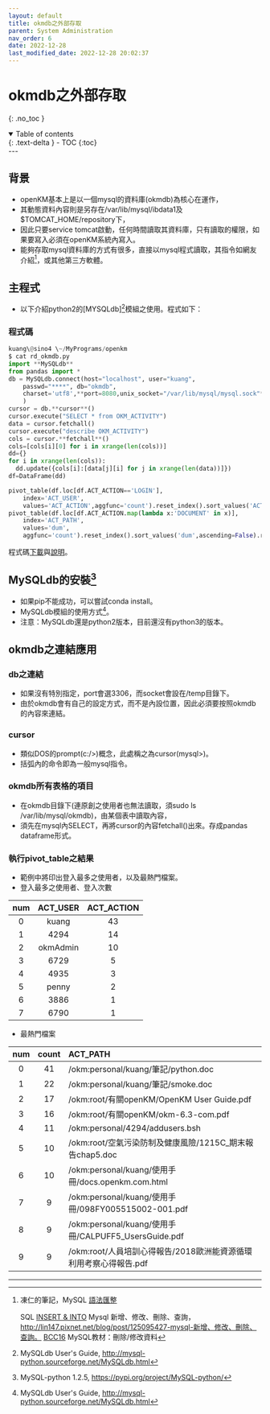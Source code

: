 ```yaml
---
layout: default
title: okmdb之外部存取
parent: System Administration
nav_order: 6
date: 2022-12-28
last_modified_date: 2022-12-28 20:02:37
---
```


# okmdb之外部存取

{: .no_toc }

<details open markdown="block">
  <summary>
    Table of contents
  </summary>
  {: .text-delta }
- TOC
{:toc}
</details>
---

## 背景

- openKM基本上是以一個mysql的資料庫(okmdb)為核心在運作，
- 其動態資料內容則是另存在/var/lib/mysql/ibdata1及$TOMCAT_HOME/repository下，
- 因此只要service tomcat啟動，任何時間讀取其資料庫，只有讀取的權限，如果要寫入必須在openKM系統內寫入。
- 能夠存取mysql資料庫的方式有很多，直接以mysql程式讀取，其指令如網友介紹[^19]，或其他第三方軟體。

## 主程式

- 以下介紹python2的[MYSQLdb][^21]模組之使用。程式如下：

### 程式碼

```python
kuang\@sino4 \~/MyPrograms/openkm
$ cat rd_okmdb.py
import **MySQLdb**
from pandas import *
db = MySQLdb.connect(host="localhost", user="kuang",
    passwd="****", db="okmdb",
    charset='utf8',**port=8080,unix_socket="/var/lib/mysql/mysql.sock"**
    )
cursor = db.**cursor**()
cursor.execute("SELECT * from OKM_ACTIVITY")
data = cursor.fetchall()
cursor.execute("describe OKM_ACTIVITY")
cols = cursor.**fetchall**()
cols=[cols[i][0] for i in xrange(len(cols))]
dd={}
for i in xrange(len(cols)):
  dd.update({cols[i]:[data[j][i] for j in xrange(len(data))]})
df=DataFrame(dd)

pivot_table(df.loc[df.ACT_ACTION=='LOGIN'],
    index='ACT_USER',
    values='ACT_ACTION',aggfunc='count').reset_index().sort_values('ACT_ACTION',ascending=False).reset_index(drop=True)
pivot_table(df.loc[df.ACT_ACTION.map(lambda x:'DOCUMENT' in x)],
    index='ACT_PATH',
    values='dum',
    aggfunc='count').reset_index().sort_values('dum',ascending=False).reset_index(drop=True).head(10)
```

程式碼[下載](https://github.com/sinotec2/OpenKM/blob/gh-pages/AdminPy/rd_okmdb.py)與[說明]()。

## MySQLdb的安裝[^20]

- 如果pip不能成功，可以嘗試conda install。
- MySQLdb模組的使用方式[^21]。
- 注意：MySQLdb還是python2版本，目前還沒有python3的版本。

## okmdb之連結應用

### db之連結

- 如果沒有特別指定，port會選3306，而socket會設在/temp目錄下。
- 由於okmdb會有自己的設定方式，而不是內設位置，因此必須要按照okmdb的內容來連結。

### cursor

- 類似DOS的prompt(c:/>)概念，此處稱之為cursor(mysql>)。
- 括弧內的命令即為一般mysql指令。

### okmdb所有表格的項目

- 在okmdb目錄下(連原創之使用者也無法讀取，須sudo ls /var/lib/mysql/okmdb)，由某個表中讀取內容，
- 須先在mysql內SELECT，再將cursor的內容fetchall()出來。存成pandas dataframe形式。

### 執行pivot_table之結果

- 範例中將印出登入最多之使用者，以及最熱門檔案。
- 登入最多之使用者、登入次數

num|ACT_USER|ACT_ACTION
:-:|:-:|:-:
0|kuang|43
1|4294|14
2|okmAdmin|10
3|6729|5
4|4935|3
5|penny|2
6|3886|1
7|6790|1

- 最熱門檔案

num|count|ACT_PATH
:-:|:-:|:-
0|41|/okm:personal/kuang/筆記/python.doc
1|22|/okm:personal/kuang/筆記/smoke.doc
2|17|/okm:root/有關openKM/OpenKM User Guide.pdf
3|16|/okm:root/有關openKM/okm-6.3-com.pdf
4|11|/okm:personal/4294/addusers.bsh
5|10|/okm:root/空氣污染防制及健康風險/1215C_期末報告chap5.doc
6|10|/okm:personal/kuang/使用手冊/docs.openkm.com.html
7|9|/okm:personal/kuang/使用手冊/098FY005515002-001.pdf
8|9|/okm:personal/kuang/使用手冊/CALPUFF5_UsersGuide.pdf
9|9|/okm:root/人員培訓心得報告/2018歐洲能資源循環利用考察心得報告.pdf

---

[^19]: 凍仁的筆記，MySQL
    [語法匯整][語法匯整]

    SQL [INSERT & INTO][insert-into]
    Mysql
    新增、修改、刪除、查詢，http://lin147.pixnet.net/blog/post/125095427-mysql-新增、修改、刪除、查詢。
    [BCC16][BCC16] MySQL教材：刪除/修改資料 

[^20]: MySQL-python 1.2.5, https://pypi.org/project/MySQL-python/

[^21]: MySQLdb User's Guide,
    http://mysql-python.sourceforge.net/MySQLdb.html

[語法匯整]: <http://note.drx.tw/2012/12/mysql-syntax.html> "語法匯整"
[insert-into]: <http://gn02214231.pixnet.net/blog/post/200632246-sql-insert-into> "insert-into"
[BCC16]: <https://bcc16.ncu.edu.tw/A/mysql/09.shtml> "MySQL 教材：刪除/修改資料"
